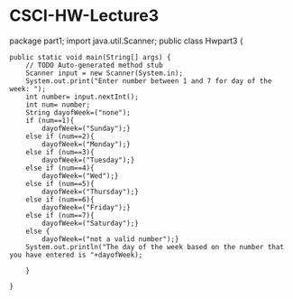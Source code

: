 # CSCI-HW-Lecture3
package part1;
import java.util.Scanner;
public class Hwpart3 {

	public static void main(String[] args) {
		// TODO Auto-generated method stub
		Scanner input = new Scanner(System.in);
		System.out.print("Enter number between 1 and 7 for day of the week: ");
		int number= input.nextInt();
		int num= number;
		String dayofWeek=("none");
		if (num==1){
			dayofWeek=("Sunday");}
		else if (num==2){
			dayofWeek=("Monday");}
		else if (num==3){
			dayofWeek=("Tuesday");}
		else if (num==4){
			dayofWeek=("Wed");}
		else if (num==5){
			dayofWeek=("Thursday");}
		else if (num==6){
			dayofWeek=("Friday");}
		else if (num==7){
			dayofWeek=("Saturday");}
		else {
			dayofWeek=("not a valid number");}
		System.out.println("The day of the week based on the number that you have entered is "+dayofWeek);
			
		}
		
	}



